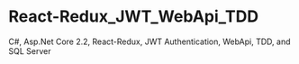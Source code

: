 # React-Redux_JWT_WebApi_TDD
C#, Asp.Net Core 2.2, React-Redux, JWT Authentication, WebApi, TDD, and SQL Server
